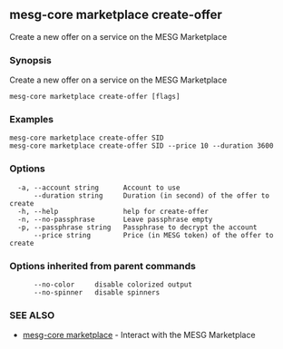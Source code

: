 ## mesg-core marketplace create-offer

Create a new offer on a service on the MESG Marketplace

### Synopsis

Create a new offer on a service on the MESG Marketplace

```
mesg-core marketplace create-offer [flags]
```

### Examples

```
mesg-core marketplace create-offer SID
mesg-core marketplace create-offer SID --price 10 --duration 3600
```

### Options

```
  -a, --account string      Account to use
      --duration string     Duration (in second) of the offer to create
  -h, --help                help for create-offer
  -n, --no-passphrase       Leave passphrase empty
  -p, --passphrase string   Passphrase to decrypt the account
      --price string        Price (in MESG token) of the offer to create
```

### Options inherited from parent commands

```
      --no-color     disable colorized output
      --no-spinner   disable spinners
```

### SEE ALSO

* [mesg-core marketplace](mesg-core_marketplace.md)	 - Interact with the MESG Marketplace

